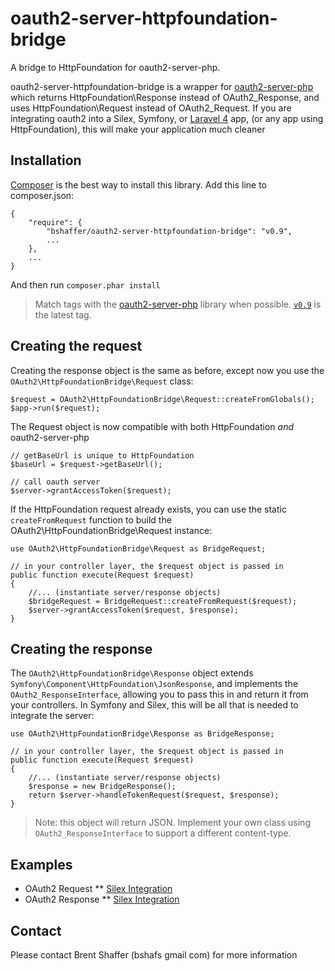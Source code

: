 oauth2-server-httpfoundation-bridge
===================================

A bridge to HttpFoundation for oauth2-server-php.

oauth2-server-httpfoundation-bridge is a wrapper for [oauth2-server-php](https://github.com/bshaffer/oauth2-server-php)
which returns HttpFoundation\Response instead of OAuth2_Response, and uses HttpFoundation\Request instead of OAuth2_Request.
If you are integrating oauth2 into a Silex, Symfony, or [Laravel 4](http://four.laravel.com) app, (or any app using HttpFoundation), this will make your
application much cleaner

Installation
------------

[Composer](http://getcomposer.org/) is the best way to install this library.  Add this line to composer.json:

```
{
    "require": {
        "bshaffer/oauth2-server-httpfoundation-bridge": "v0.9",
        ...
    },
    ...
}
```

And then run `composer.phar install`

> Match tags with the [oauth2-server-php](https://github.com/bshaffer/oauth2-server) library when possible.
> [`v0.9`](https://github.com/bshaffer/oauth2-server-httpfoundation-bridge/tree/v0.9) is the latest tag.

## Creating the request

Creating the response object is the same as before, except now you use the
`OAuth2\HttpFoundationBridge\Request` class:

    $request = OAuth2\HttpFoundationBridge\Request::createFromGlobals();
    $app->run($request);

The Request object is now compatible with both HttpFoundation *and* oauth2-server-php

    // getBaseUrl is unique to HttpFoundation
    $baseUrl = $request->getBaseUrl();

    // call oauth server
    $server->grantAccessToken($request);

If the HttpFoundation request already exists, you can use the static `createFromRequest`
function to build the OAuth2\HttpFoundationBridge\Request instance:

    use OAuth2\HttpFoundationBridge\Request as BridgeRequest;

    // in your controller layer, the $request object is passed in
    public function execute(Request $request)
    {
        //... (instantiate server/response objects)
        $bridgeRequest = BridgeRequest::createFromRequest($request);
        $server->grantAccessToken($request, $response);
    }

## Creating the response

The `OAuth2\HttpFoundationBridge\Response` object extends `Symfony\Component\HttpFoundation\JsonResponse`,
and implements the `OAuth2_ResponseInterface`, allowing you to pass this in and return it from your controllers.
In Symfony and Silex, this will be all that is needed to integrate the server:

    use OAuth2\HttpFoundationBridge\Response as BridgeResponse;

    // in your controller layer, the $request object is passed in
    public function execute(Request $request)
    {
        //... (instantiate server/response objects)
        $response = new BridgeResponse();
        return $server->handleTokenRequest($request, $response);
    }

> Note: this object will return JSON.  Implement your own class using `OAuth2_ResponseInterface` to support
> a different content-type.

## Examples

 * OAuth2 Request
 ** [Silex Integration](https://github.com/bshaffer/oauth2-demo-php/blob/master/web/index.php#L47)
 * OAuth2 Response
 ** [Silex Integration](https://github.com/bshaffer/oauth2-demo-php/blob/master/src/OAuth2Demo/Server/Controllers/Token.php#L26)

Contact
-------

Please contact Brent Shaffer (bshafs <at> gmail <dot> com) for more information
